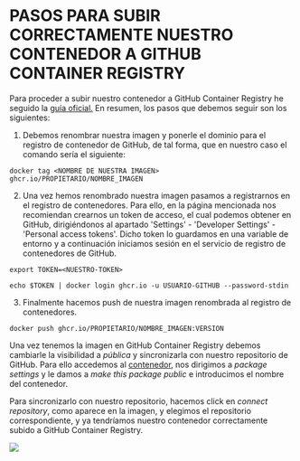 # PASOS PARA SUBIR CORRECTAMENTE NUESTRO CONTENEDOR A GITHUB CONTAINER REGISTRY
Para proceder a subir nuestro contenedor a GitHub Container Registry he seguido la [guía oficial.](https://docs.github.com/en/free-pro-team@latest/packages/getting-started-with-github-container-registry/migrating-to-github-container-registry-for-docker-images)
En resumen, los pasos que debemos seguir son los siguientes:
1. Debemos renombrar nuestra imagen y ponerle el dominio para el registro de contenedor de GitHub, de tal forma, que en nuestro caso el comando sería el siguiente:

  ~~~
  docker tag <NOMBRE DE NUESTRA IMAGEN> ghcr.io/PROPIETARIO/NOMBRE_IMAGEN
  ~~~
2. Una vez hemos renombrado nuestra imagen pasamos a registrarnos en el registro de contenedores. Para ello, en la página mencionada nos recomiendan crearnos un token de acceso, el cual podemos obtener en GitHub, dirigiéndonos al apartado 'Settings' - 'Developer Settings' - 'Personal access tokens'. Dicho token lo guardamos en una variable de entorno y a continuación iniciamos sesión en el servicio de registro de contenedores de GitHub.

  ~~~
  export TOKEN=<NUESTRO-TOKEN>

  echo $TOKEN | docker login ghcr.io -u USUARIO-GITHUB --password-stdin
  ~~~

3. Finalmente hacemos push de nuestra imagen renombrada al registro de contenedores.
  ~~~
  docker push ghcr.io/PROPIETARIO/NOMBRE_IMAGEN:VERSION
  ~~~

Una vez tenemos la imagen en GitHub Container Registry debemos cambiarle la visibilidad a *pública* y sincronizarla con nuestro repositorio de GitHub. Para ello accedemos al [contenedor](https://github.com/users/irenecj/packages/container/package/proyectoidiomas), nos dirigimos a *package settings* y le damos a *make this package public* e introducimos el nombre del contenedor.


Para sincronizarlo con nuestro repositorio, hacemos click en *connect repository*, como aparece en la imagen, y elegimos el repositorio correspondiente, y ya tendríamos nuestro contenedor correctamente subido a GitHub Container Registry.

![](imagenes/github-container-registry-sincro.png)
